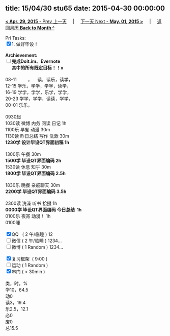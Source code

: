 title: 15/04/30 stu65
date: 2015-04-30 00:00:00
---
[**< Apr. 29, 2015** - Prev 上一天](/lifelogs/2015/04/d29.html) &nbsp; &nbsp; | &nbsp; &nbsp; [下一天 Next - **May. 01, 2015 >**](/lifelogs/2015/05/d01.html) &nbsp; &nbsp; |  &nbsp; &nbsp; [返回月历 **Back to Month ^**](/lifelogs/2015/04/index.html)
<br/><div>Pri Tasks:<br clear="none"/><input type="checkbox" checked="true" />1. 做好毕设！</div>	<div><br clear="none"/></div>	<div><strong>Archievement:</strong></div>	<div><strong><input type="checkbox" />完成Doit.im、</strong><strong>Evernote</strong></div>	<div><strong>      其中的</strong><strong>所有</strong><strong>既定目标！！x</strong></div>	<div>		<div><br clear="none"/></div>08-11         ，    读，读乐，读学，<br clear="none"/>12-15 学乐，学学，学学，读学，<br clear="none"/>16-19 学学，学学，乐学，学学，<br clear="none"/>20-23 学学，学学，读读，学学，	</div>	<div>00-01 乐乐。		<div><br clear="none"/></div>0930起<br clear="none"/>1030读 微博 内务 阅读 日记 1h	</div>	<div>1100乐 早餐 动漫 30m</div>	<div>1130读 昨日总结 写作 洗漱 30m</div>	<div><strong>1230学 <span>设计毕设</span>QT界面初稿 1h</strong>		<div><br clear="none"/></div>1300乐 午餐 30m	</div>	<div><strong>1500学 毕设QT界面编码 2h</strong></div>	<div>1530读 休息 知乎 30m</div>	<div><strong>1800学 毕设QT界面编码 2.5h</strong>		<div><br clear="none"/></div>1830乐 晚餐 亲戚聊天 30m	</div>	<div><strong>2200学 毕设QT界面编码 3.5h</strong><br clear="none"/>		<div><br clear="none"/></div>2300读 洗澡 听书 拾掇 1h	</div>	<div><strong>0000学 毕设QT界面编码 今日总结  1h</strong></div>	<div>0100乐 夜宵 动漫！ 1h</div>	<div>0100睡</div>	<div><br clear="none"/></div>	<div><input type="checkbox" checked="true" />QQ   ( 2 午/临睡 ) 12<br clear="none"/><input type="checkbox" />微信 ( 2 午/临睡 ) 1234…</div>	<div><input type="checkbox" />微博 ( 1 Random ) 1234…</div>	<div><br clear="none"/></div>	<div><input type="checkbox" checked="true" />复习框架  ( 9:00 ) <br clear="none"/></div>	<div><input type="checkbox" />运动 ( 1 Random ) </div>	<div><input type="checkbox" checked="true" />串门 ( < 30min ) </div>	<div>		<div><br clear="none"/></div>类，时，%<br clear="none"/>学10，64.5<br clear="none"/>动0<br clear="none"/>读3，19.4<br clear="none"/>乐2.5，12.1<br clear="none"/>必0<br clear="none"/>废0<br clear="none"/>总15.5</div>